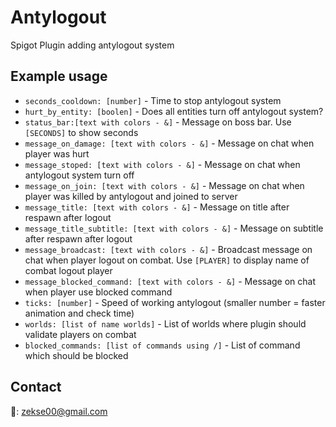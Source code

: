 # Antylogout
Spigot Plugin adding antylogout system
## Example usage
* `seconds_cooldown: [number]` - Time to stop antylogout system
* `hurt_by_entity: [boolen]` - Does all entities turn off antylogout system?
* `status_bar:[text with colors - &]` - Message on boss bar. Use `[SECONDS]` to show seconds
* `message_on_damage: [text with colors - &]` - Message on chat when player was hurt
* `message_stoped: [text with colors - &]` - Message on chat when antylogout system turn off
* `message_on_join: [text with colors - &]` - Message on chat when player was killed by antylogout and joined to server
* `message_title: [text with colors - &]` - Message on title after respawn after logout
* `message_title_subtitle: [text with colors - &]` - Message on subtitle after respawn after logout
* `message_broadcast: [text with colors - &]` - Broadcast message on chat when player logout on combat. Use `[PLAYER]` to display name of combat logout player
* `message_blocked_command: [text with colors - &]` - Message on chat when player use blocked command
* `ticks: [number]` - Speed of working antylogout (smaller number = faster animation and check time)
* `worlds: [list of name worlds]` - List of worlds where plugin should validate players on combat
* `blocked_commands: [list of commands using /]` - List of command which should be blocked
## Contact
📧: zekse00@gmail.com
